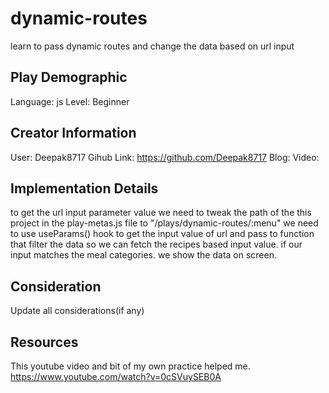 # dynamic-routes

learn to pass dynamic routes and change the data based on url input

## Play Demographic

Language: js
Level: Beginner

## Creator Information

User: Deepak8717
Gihub Link: https://github.com/Deepak8717
Blog:
Video:

## Implementation Details

to get the url input parameter value we need to tweak the path of the this project in the play-metas.js file to "/plays/dynamic-routes/:menu"
we need to use useParams() hook to get the input value of url and pass to function that filter the data so we can fetch the recipes based input value. if our input matches the meal categories. we show the data on screen.

## Consideration

Update all considerations(if any)

## Resources

This youtube video and bit of my own practice helped me.
https://www.youtube.com/watch?v=0cSVuySEB0A
